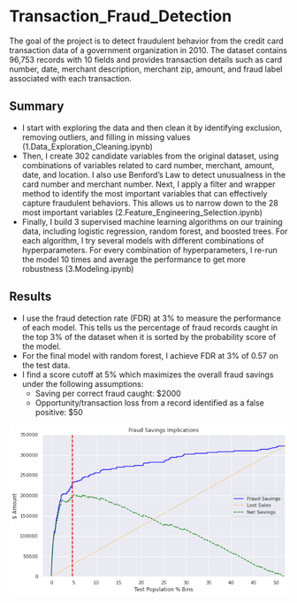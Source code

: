 # Transaction_Fraud_Detection
The goal of the project is to detect fraudulent behavior from the credit card transaction data of a government organization in 2010. The dataset contains 96,753 records with 10 fields and provides transaction details such as card number, date, merchant description, merchant zip, amount, and fraud label associated with each transaction.

## Summary
- I start with exploring the data and then clean it by identifying exclusion, removing outliers, and filling in missing values (1.Data_Exploration_Cleaning.ipynb)
- Then, I create 302 candidate variables from the original dataset, using combinations of variables related to card number, merchant, amount, date, and location. I also use Benford’s Law to detect unusualness in the card number and merchant number. Next, I apply a filter and wrapper method to identify the most important variables that can effectively capture fraudulent behaviors. This allows us to narrow down to the 28 most important variables (2.Feature_Engineering_Selection.ipynb)
- Finally, I build 3 supervised machine learning algorithms on our training data, including logistic regression, random forest, and boosted trees. For each algorithm, I try several models with different combinations of hyperparameters. For every combination of hyperparameters, I re-run the model 10 times and average the performance to get more robustness (3.Modeling.ipynb)

## Results
- I use the fraud detection rate (FDR) at 3% to measure the performance of each model. This tells us the percentage of fraud records caught in the top 3% of the dataset when it is sorted by the probability score of the model.
- For the final model with random forest, I achieve FDR at 3% of 0.57 on the test data.
- I find a score cutoff at 5% which maximizes the overall fraud savings under the following assumptions:
  - Saving per correct fraud caught: $2000
  - Opportunity/transaction loss from a record identified as a false positive: $50

![fraud_savings_graph](images/fraud_savings_implications.png)
